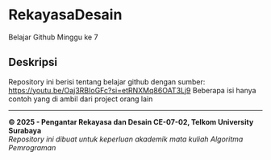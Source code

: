 # RekayasaDesain
Belajar Github Minggu ke 7

## Deskripsi 
Repository ini berisi tentang belajar github dengan sumber: https://youtu.be/Oaj3RBIoGFc?si=etRNXMq86OAT3Lj9
Beberapa isi hanya contoh yang di ambil dari project orang lain

---
**© 2025 - Pengantar Rekayasa dan Desain CE-07-02, Telkom University Surabaya**  
*Repository ini dibuat untuk keperluan akademik mata kuliah Algoritma Pemrograman*
